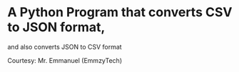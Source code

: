 # A Python Program that converts CSV to JSON format,
and also converts JSON to CSV format

Courtesy: Mr. Emmanuel (EmmzyTech)
